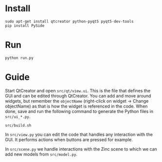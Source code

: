 # Install

    sudo apt-get install qtcreator python-pyqt5 pyqt5-dev-tools
    pip install PySide

# Run

    python run.py

# Guide

Start QtCreator and open `src/qt/view.ui`. This is the file that defines the GUI and can be edited through QtCreator. You can add and move around widgets, but remember the `objectName` (right-click on widget -> Change objectName) as that is how the widget is referenced in the code. When done, save and run the following command to generate the Python files in `src/ui_*.py`.

    src/build.sh

In `src/view.py` you can edit the code that handles any interaction with the GUI. It performs actions when buttons are pressed for example.

In `src/scene.py` we handle interactions with the Zinc scene to which we can add new models from `src/model.py`.
